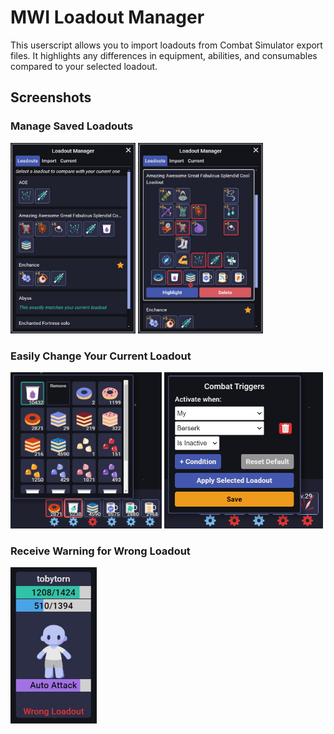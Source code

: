 # MWI Loadout Manager

This userscript allows you to import loadouts from Combat Simulator export files. It highlights any differences in equipment, abilities, and consumables compared to your selected loadout.

## Screenshots

### Manage Saved Loadouts

<p float="left">
<img src="./screenshots/modal1.png" width="200">
<img src="./screenshots/modal2.png" width="200">
</p>

### Easily Change Your Current Loadout

<p float="left">
<img src="./screenshots/change1.png" height="250">
<img src="./screenshots/change2.png" height="250">
</p>

### Receive Warning for Wrong Loadout

<img src="./screenshots/warning.png" height="250">
